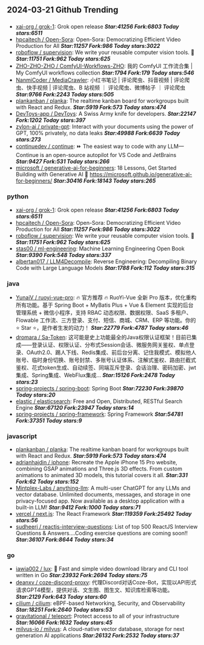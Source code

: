 ## 2024-03-21 Github Trending

### 
* [xai-org / grok-1](https://github.com/xai-org/grok-1): Grok open release ***Star:41256 Fork:6803 Today stars:6511***
* [hpcaitech / Open-Sora](https://github.com/hpcaitech/Open-Sora): Open-Sora: Democratizing Efficient Video Production for All ***Star:11257 Fork:986 Today stars:3022***
* [roboflow / supervision](https://github.com/roboflow/supervision): We write your reusable computer vision tools. 💜 ***Star:11751 Fork:962 Today stars:625***
* [ZHO-ZHO-ZHO / ComfyUI-Workflows-ZHO](https://github.com/ZHO-ZHO-ZHO/ComfyUI-Workflows-ZHO): 我的 ComfyUI 工作流合集 | My ComfyUI workflows collection ***Star:1794 Fork:179 Today stars:546***
* [NanmiCoder / MediaCrawler](https://github.com/NanmiCoder/MediaCrawler): 小红书笔记 | 评论爬虫、抖音视频 | 评论爬虫、快手视频 | 评论爬虫、B 站视频 ｜ 评论爬虫、微博帖子 ｜ 评论爬虫 ***Star:9766 Fork:2243 Today stars:505***
* [plankanban / planka](https://github.com/plankanban/planka): The realtime kanban board for workgroups built with React and Redux. ***Star:5919 Fork:573 Today stars:474***
* [DevToys-app / DevToys](https://github.com/DevToys-app/DevToys): A Swiss Army knife for developers. ***Star:22147 Fork:1202 Today stars:397***
* [zylon-ai / private-gpt](https://github.com/zylon-ai/private-gpt): Interact with your documents using the power of GPT, 100% privately, no data leaks ***Star:49988 Fork:6639 Today stars:273***
* [continuedev / continue](https://github.com/continuedev/continue): ⏩ The easiest way to code with any LLM—Continue is an open-source autopilot for VS Code and JetBrains ***Star:9427 Fork:531 Today stars:266***
* [microsoft / generative-ai-for-beginners](https://github.com/microsoft/generative-ai-for-beginners): 18 Lessons, Get Started Building with Generative AI 🔗 https://microsoft.github.io/generative-ai-for-beginners/ ***Star:30416 Fork:18143 Today stars:265***

### python
* [xai-org / grok-1](https://github.com/xai-org/grok-1): Grok open release ***Star:41256 Fork:6803 Today stars:6511***
* [hpcaitech / Open-Sora](https://github.com/hpcaitech/Open-Sora): Open-Sora: Democratizing Efficient Video Production for All ***Star:11257 Fork:986 Today stars:3022***
* [roboflow / supervision](https://github.com/roboflow/supervision): We write your reusable computer vision tools. 💜 ***Star:11751 Fork:962 Today stars:625***
* [stas00 / ml-engineering](https://github.com/stas00/ml-engineering): Machine Learning Engineering Open Book ***Star:9390 Fork:548 Today stars:337***
* [albertan017 / LLM4Decompile](https://github.com/albertan017/LLM4Decompile): Reverse Engineering: Decompiling Binary Code with Large Language Models ***Star:1788 Fork:112 Today stars:315***

### java
* [YunaiV / ruoyi-vue-pro](https://github.com/YunaiV/ruoyi-vue-pro): 🔥 官方推荐 🔥 RuoYi-Vue 全新 Pro 版本，优化重构所有功能。基于 Spring Boot + MyBatis Plus + Vue & Element 实现的后台管理系统 + 微信小程序，支持 RBAC 动态权限、数据权限、SaaS 多租户、Flowable 工作流、三方登录、支付、短信、商城、CRM、ERP 等功能。你的 ⭐️ Star ⭐️，是作者生发的动力！ ***Star:22779 Fork:4787 Today stars:46***
* [dromara / Sa-Token](https://github.com/dromara/Sa-Token): 这可能是史上功能最全的Java权限认证框架！目前已集成——登录认证、权限认证、分布式Session会话、微服务网关鉴权、单点登录、OAuth2.0、踢人下线、Redis集成、前后台分离、记住我模式、模拟他人账号、临时身份切换、账号封禁、多账号认证体系、注解式鉴权、路由拦截式鉴权、花式token生成、自动续签、同端互斥登录、会话治理、密码加密、jwt集成、Spring集成、WebFlux集成... ***Star:15126 Fork:2478 Today stars:23***
* [spring-projects / spring-boot](https://github.com/spring-projects/spring-boot): Spring Boot ***Star:72230 Fork:39870 Today stars:20***
* [elastic / elasticsearch](https://github.com/elastic/elasticsearch): Free and Open, Distributed, RESTful Search Engine ***Star:67120 Fork:23947 Today stars:14***
* [spring-projects / spring-framework](https://github.com/spring-projects/spring-framework): Spring Framework ***Star:54781 Fork:37351 Today stars:9***

### javascript
* [plankanban / planka](https://github.com/plankanban/planka): The realtime kanban board for workgroups built with React and Redux. ***Star:5919 Fork:573 Today stars:474***
* [adrianhajdin / iphone](https://github.com/adrianhajdin/iphone): Recreate the Apple iPhone 15 Pro website, combining GSAP animations and Three.js 3D effects. From custom animations to animated 3D models, this tutorial covers it all. ***Star:331 Fork:62 Today stars:152***
* [Mintplex-Labs / anything-llm](https://github.com/Mintplex-Labs/anything-llm): A multi-user ChatGPT for any LLMs and vector database. Unlimited documents, messages, and storage in one privacy-focused app. Now available as a desktop application with a built-in LLM! ***Star:9412 Fork:1000 Today stars:71***
* [vercel / next.js](https://github.com/vercel/next.js): The React Framework ***Star:119359 Fork:25492 Today stars:56***
* [sudheerj / reactjs-interview-questions](https://github.com/sudheerj/reactjs-interview-questions): List of top 500 ReactJS Interview Questions & Answers....Coding exercise questions are coming soon!! ***Star:36107 Fork:8644 Today stars:34***

### go
* [iawia002 / lux](https://github.com/iawia002/lux): 👾 Fast and simple video download library and CLI tool written in Go ***Star:23932 Fork:2694 Today stars:75***
* [deanxv / coze-discord-proxy](https://github.com/deanxv/coze-discord-proxy): 代理Discord对话Coze-Bot，实现以API形式请求GPT4模型，提供对话、文生图、图生文、知识库检索等功能。 ***Star:2129 Fork:643 Today stars:60***
* [cilium / cilium](https://github.com/cilium/cilium): eBPF-based Networking, Security, and Observability ***Star:18251 Fork:2640 Today stars:53***
* [gravitational / teleport](https://github.com/gravitational/teleport): Protect access to all of your infrastructure ***Star:16066 Fork:1632 Today stars:45***
* [milvus-io / milvus](https://github.com/milvus-io/milvus): A cloud-native vector database, storage for next generation AI applications ***Star:26132 Fork:2532 Today stars:37***
